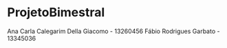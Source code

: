 # ProjetoBimestral

Ana Carla Calegarim Della Giacomo - 13260456
Fábio Rodrigues Garbato - 13345036 
